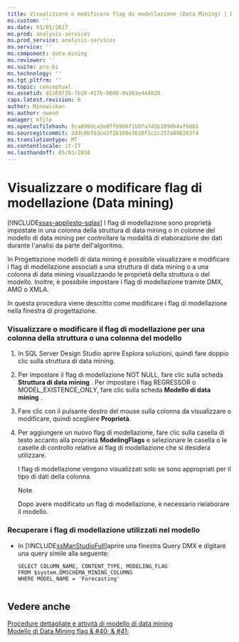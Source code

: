```yaml
---
title: Visualizzare o modificare flag di modellazione (Data Mining) | Documenti Microsoft
ms.custom: ''
ms.date: 03/01/2017
ms.prod: analysis-services
ms.prod_service: analysis-services
ms.service: ''
ms.component: data-mining
ms.reviewer: ''
ms.suite: pro-bi
ms.technology: ''
ms.tgt_pltfrm: ''
ms.topic: conceptual
ms.assetid: d1169735-fb18-417b-b8d6-9a161e444020
caps.latest.revision: 6
author: Minewiskan
ms.author: owend
manager: kfile
ms.openlocfilehash: 5ca890dca3e0ffb966f1b87a745b189db4af6d81
ms.sourcegitcommit: 2ddc0bfb3ce2f2b160e3638f1c2c237a898263f4
ms.translationtype: MT
ms.contentlocale: it-IT
ms.lasthandoff: 05/03/2018
---
```

# <a name="view-or-change-modeling-flags-data-mining"></a>Visualizzare o modificare flag di modellazione (Data mining)
[!INCLUDE[ssas-appliesto-sqlas](../../includes/ssas-appliesto-sqlas.md)]
  I flag di modellazione sono proprietà impostate in una colonna della struttura di data mining o in colonne del modello di data mining per controllare la modalità di elaborazione dei dati durante l'analisi da parte dell'algoritmo.  
  
 In Progettazione modelli di data mining è possibile visualizzare e modificare i flag di modellazione associati a una struttura di data mining o a una colonna di data mining visualizzando le proprietà della struttura o del modello. Inoltre, è possibile impostare i flag di modellazione tramite DMX, AMO o XMLA.  
  
 In questa procedura viene descritto come modificare i flag di modellazione nella finestra di progettazione.  
  
### <a name="view-or-change-the-modeling-flag-for-a-structure-column-or-model-column"></a>Visualizzare o modificare il flag di modellazione per una colonna della struttura o una colonna del modello  
  
1.  In SQL Server Design Studio aprire Esplora soluzioni, quindi fare doppio clic sulla struttura di data mining.  
  
2.  Per impostare il flag di modellazione NOT NULL, fare clic sulla scheda **Struttura di data mining** . Per impostare i flag REGRESSOR o MODEL_EXISTENCE_ONLY, fare clic sulla scheda **Modello di data mining** .  
  
3.  Fare clic con il pulsante destro del mouse sulla colonna da visualizzare o modificare, quindi scegliere **Proprietà**.  
  
4.  Per aggiungere un nuovo flag di modellazione, fare clic sulla casella di testo accanto alla proprietà **ModelingFlags** e selezionare le casella o le caselle di controllo relative ai flag di modellazione che si desidera utilizzare.  
  
     I flag di modellazione vengono visualizzati solo se sono appropriati per il tipo di dati della colonna.  
  
    > [!NOTE]  
    >  Dopo avere modificato un flag di modellazione, è necessario rielaborare il modello.  
  
### <a name="get-the-modeling-flags-used-in-the-model"></a>Recuperare i flag di modellazione utilizzati nel modello  
  
-   In [!INCLUDE[ssManStudioFull](../../includes/ssmanstudiofull-md.md)]aprire una finestra Query DMX e digitare una query simile alla seguente:  
  
    ```  
    SELECT COLUMN_NAME, CONTENT_TYPE, MODELING_FLAG  
    FROM $system.DMSCHEMA_MINING_COLUMNS  
    WHERE MODEL_NAME = 'Forecasting'  
  
    ```  
  
## <a name="see-also"></a>Vedere anche  
 [Procedure dettagliate e attività di modello di data mining](../../analysis-services/data-mining/mining-model-tasks-and-how-tos.md)   
 [Modello di Data Mining flag & #40; & #41;](../../analysis-services/data-mining/modeling-flags-data-mining.md)  
  
  
